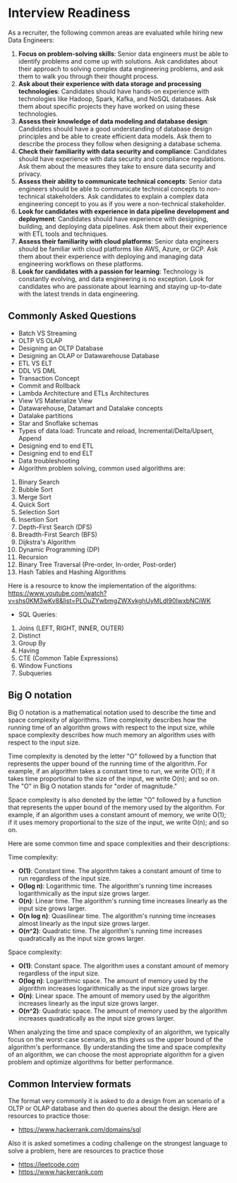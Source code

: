 # Interview Readiness

As a recruiter, the following common areas are evaluated while hiring new Data Engineers:

1. **Focus on problem-solving skills**: Senior data engineers must be able to identify problems and come up with solutions. Ask candidates about their approach to solving complex data engineering problems, and ask them to walk you through their thought process.
2. **Ask about their experience with data storage and processing technologies**: Candidates should have hands-on experience with technologies like Hadoop, Spark, Kafka, and NoSQL databases. Ask them about specific projects they have worked on using these technologies.
3. **Assess their knowledge of data modeling and database design**: Candidates should have a good understanding of database design principles and be able to create efficient data models. Ask them to describe the process they follow when designing a database schema.
4. **Check their familiarity with data security and compliance**: Candidates should have experience with data security and compliance regulations. Ask them about the measures they take to ensure data security and privacy.
5. **Assess their ability to communicate technical concepts**: Senior data engineers should be able to communicate technical concepts to non-technical stakeholders. Ask candidates to explain a complex data engineering concept to you as if you were a non-technical stakeholder.
6. **Look for candidates with experience in data pipeline development and deployment**: Candidates should have experience with designing, building, and deploying data pipelines. Ask them about their experience with ETL tools and techniques.
7. **Assess their familiarity with cloud platforms**: Senior data engineers should be familiar with cloud platforms like AWS, Azure, or GCP. Ask them about their experience with deploying and managing data engineering workflows on these platforms.
8. **Look for candidates with a passion for learning**: Technology is constantly evolving, and data engineering is no exception. Look for candidates who are passionate about learning and staying up-to-date with the latest trends in data engineering.

## Commonly Asked Questions

* Batch VS Streaming
* OLTP VS OLAP
* Designing an OLTP Database
* Designing an OLAP or Datawarehouse Database
* ETL VS ELT
* DDL VS DML
* Transaction Concept
* Commit and Rollback
* Lambda Architecture and ETLs Architectures
* View VS Materialize View
* Datawarehouse, Datamart and Datalake concepts
* Datalake partitions
* Star and Snoflake schemas
* Types of data load: Truncate and reload, Incremental/Delta/Upsert, Append
* Designing end to end ETL
* Designing end to end ELT
* Data troubleshooting
* Algorithm problem solving, common used algorithms are: 
1. Binary Search
2. Bubble Sort
3. Merge Sort
4. Quick Sort
5. Selection Sort
6. Insertion Sort
7. Depth-First Search (DFS)
8. Breadth-First Search (BFS)
9. Dijkstra's Algorithm
10. Dynamic Programming (DP)
11. Recursion
12. Binary Tree Traversal (Pre-order, In-order, Post-order)
13. Hash Tables and Hashing Algorithms

Here is a resource to know the implementation of the algorithms: https://www.youtube.com/watch?v=shs0KM3wKv8&list=PLOuZYwbmgZWXvkghUyMLdI90IwxbNCiWK

* SQL Queries:
1. Joins (LEFT, RIGHT, INNER, OUTER)
2. Distinct
3. Group By
4. Having
5. CTE (Common Table Expressions)
6. Window Functions
7. Subqueries

## Big O notation

Big O notation is a mathematical notation used to describe the time and space complexity of algorithms. Time complexity describes how the running time of an algorithm grows with respect to the input size, while space complexity describes how much memory an algorithm uses with respect to the input size.

Time complexity is denoted by the letter "O" followed by a function that represents the upper bound of the running time of the algorithm. For example, if an algorithm takes a constant time to run, we write O(1); if it takes time proportional to the size of the input, we write O(n); and so on. The "O" in Big O notation stands for "order of magnitude."

Space complexity is also denoted by the letter "O" followed by a function that represents the upper bound of the memory used by the algorithm. For example, if an algorithm uses a constant amount of memory, we write O(1); if it uses memory proportional to the size of the input, we write O(n); and so on.

Here are some common time and space complexities and their descriptions:

Time complexity:

* **O(1)**: Constant time. The algorithm takes a constant amount of time to run regardless of the input size.
* **O(log n)**: Logarithmic time. The algorithm's running time increases logarithmically as the input size grows larger.
* **O(n)**: Linear time. The algorithm's running time increases linearly as the input size grows larger.
* **O(n log n)**: Quasilinear time. The algorithm's running time increases almost linearly as the input size grows larger.
* **O(n^2)**: Quadratic time. The algorithm's running time increases quadratically as the input size grows larger.

Space complexity:

* **O(1)**: Constant space. The algorithm uses a constant amount of memory regardless of the input size.
* **O(log n)**: Logarithmic space. The amount of memory used by the algorithm increases logarithmically as the input size grows larger.
* **O(n)**: Linear space. The amount of memory used by the algorithm increases linearly as the input size grows larger.
* **O(n^2)**: Quadratic space. The amount of memory used by the algorithm increases quadratically as the input size grows larger.

When analyzing the time and space complexity of an algorithm, we typically focus on the worst-case scenario, as this gives us the upper bound of the algorithm's performance. By understanding the time and space complexity of an algorithm, we can choose the most appropriate algorithm for a given problem and optimize algorithms for better performance.

## Common Interview formats

The format very commonly it is asked to do a design from an scenario of a OLTP or OLAP database and then do queries about the design. Here are resources to practice those:

- https://www.hackerrank.com/domains/sql

Also it is asked sometimes a coding challenge on the strongest language to solve a problem, here are resources to practice those

- https://leetcode.com
- https://www.hackerrank.com